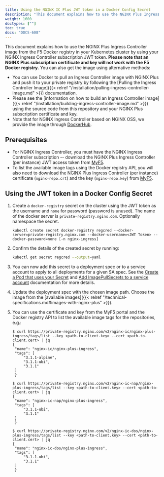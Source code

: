 ```yaml
---
title: Using the NGINX IC Plus JWT token in a Docker Config Secret
description: "This document explains how to use the NGINX Plus Ingress Controller image from the F5 Docker registry in your Kubernetes cluster by using your NGINX Ingress Controller subscription JWT token."
weight: 1600
doctypes: [""]
toc: true
docs: "DOCS-608"
---
```


This document explains how to use the NGINX Plus Ingress Controller image from the F5 Docker registry in your Kubernetes cluster by using your NGINX Ingress Controller subscription JWT token. **Please note that an NGINX Plus subscription certificate and key will not work with the F5 Docker registry.** You can also get the image using alternative methods:

* You can use Docker to pull an Ingress Controller image with NGINX Plus and push it to your private registry by following the [Pulling the Ingress Controller Image]({{< relref "/installation/pulling-ingress-controller-image.md" >}}) documentation.
* Please see the [information on how to build an Ingress Controller image]({{< relref "/installation/building-ingress-controller-image.md" >}}) using the source code from this repository and your NGINX Plus subscription certificate and key.
* Note that for NGINX Ingress Controller based on NGINX OSS, we provide the image through [DockerHub](https://hub.docker.com/r/nginx/nginx-ingress/).

## Prerequisites

* For NGINX Ingress Controller, you must have the NGINX Ingress Controller subscription -- download the NGINX Plus Ingress Controller (per instance) JWT access token from [MyF5](https://my.f5.com).
* To list the available image tags using the Docker registry API, you will also need to download the NGINX Plus Ingress Controller (per instance) certificate (`nginx-repo.crt`) and the key (`nginx-repo.key`) from [MyF5](https://my.f5.com).

## Using the JWT token in a Docker Config Secret

1. Create a `docker-registry` secret on the cluster using the JWT token as the username and `none` for password (password is unused).  The name of the docker server is `private-registry.nginx.com`. Optionally namespace the secret.

	```
    kubectl create secret docker-registry regcred --docker-server=private-registry.nginx.com --docker-username=<JWT Token> --docker-password=none [-n nginx-ingress]
    ```

2. Confirm the details of the created secret by running:

	```bash
    kubectl get secret regcred --output=yaml
    ```

3. You can now add this secret to a deployment spec or to a service account to apply to all deployments for a given SA spec. See the [Create a Pod that uses your Secret](https://kubernetes.io/docs/tasks/configure-pod-container/pull-image-private-registry/#create-a-pod-that-uses-your-secret) and [Add ImagePullSecrets to a service account](https://kubernetes.io/docs/tasks/configure-pod-container/configure-service-account/#add-imagepullsecrets-to-a-service-account) documentation for more details.

4. Update the deployment spec with the chosen image path. Choose the image from the [available images]({{< relref "/technical-specifications.md#images-with-nginx-plus" >}}).

5. You can use the certificate and key from the MyF5 portal and the Docker registry API to list the available image tags for the repositories, e.g.:
   ```
   $ curl https://private-registry.nginx.com/v2/nginx-ic/nginx-plus-ingress/tags/list --key <path-to-client.key> --cert <path-to-client.cert> | jq
   {
    "name": "nginx-ic/nginx-plus-ingress",
    "tags": [
        "3.1.1-alpine",
        "3.1.1-ubi",
        "3.1.1"
    ]
    }

   $ curl https://private-registry.nginx.com/v2/nginx-ic-nap/nginx-plus-ingress/tags/list --key <path-to-client.key> --cert <path-to-client.cert> | jq
   {
    "name": "nginx-ic-nap/nginx-plus-ingress",
    "tags": [
        "3.1.1-ubi",
        "3.1.1"
    ]
    }

   $ curl https://private-registry.nginx.com/v2/nginx-ic-dos/nginx-plus-ingress/tags/list --key <path-to-client.key> --cert <path-to-client.cert> | jq
   {
    "name": "nginx-ic-dos/nginx-plus-ingress",
    "tags": [
        "3.1.1-ubi",
        "3.1.1"
    ]
    }
   ```
